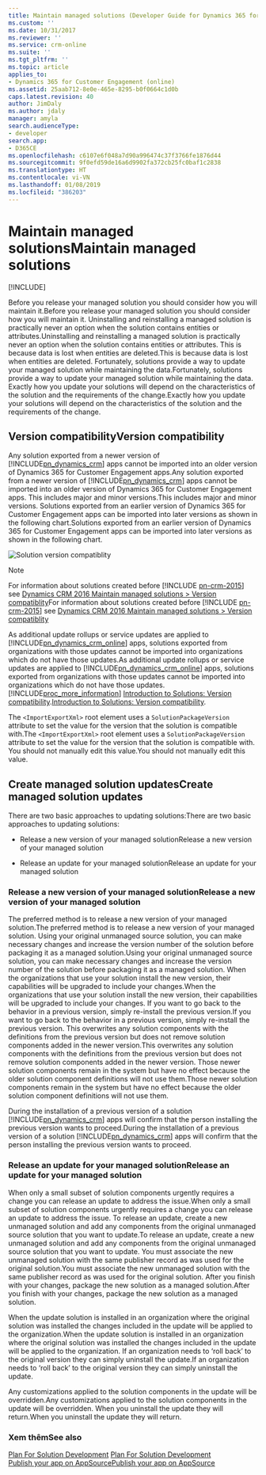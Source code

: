 ```yaml
---
title: Maintain managed solutions (Developer Guide for Dynamics 365 for Customer Engagement apps) | MicrosoftDocs
ms.custom: ''
ms.date: 10/31/2017
ms.reviewer: ''
ms.service: crm-online
ms.suite: ''
ms.tgt_pltfrm: ''
ms.topic: article
applies_to:
- Dynamics 365 for Customer Engagement (online)
ms.assetid: 25aab712-8e0e-465e-8295-b0f0664c1d0b
caps.latest.revision: 40
author: JimDaly
ms.author: jdaly
manager: amyla
search.audienceType:
- developer
search.app:
- D365CE
ms.openlocfilehash: c6107e6f048a7d90a996474c37f3766fe1876d44
ms.sourcegitcommit: 9f0efd59de16a6d9902fa372cb25fc0baf1c2838
ms.translationtype: HT
ms.contentlocale: vi-VN
ms.lasthandoff: 01/08/2019
ms.locfileid: "386203"
---
```

# <a name="maintain-managed-solutions"></a><span data-ttu-id="6b680-102">Maintain managed solutions</span><span class="sxs-lookup"><span data-stu-id="6b680-102">Maintain managed solutions</span></span>

[!INCLUDE[](../includes/cc_applies_to_update_9_0_0.md)]

<span data-ttu-id="6b680-103">Before you release your managed solution you should consider how you will maintain it.</span><span class="sxs-lookup"><span data-stu-id="6b680-103">Before you release your managed solution you should consider how you will maintain it.</span></span> <span data-ttu-id="6b680-104">Uninstalling and reinstalling a managed solution is practically never an option when the solution contains entities or attributes.</span><span class="sxs-lookup"><span data-stu-id="6b680-104">Uninstalling and reinstalling a managed solution is practically never an option when the solution contains entities or attributes.</span></span> <span data-ttu-id="6b680-105">This is because data is lost when entities are deleted.</span><span class="sxs-lookup"><span data-stu-id="6b680-105">This is because data is lost when entities are deleted.</span></span> <span data-ttu-id="6b680-106">Fortunately, solutions provide a way to update your managed solution while maintaining the data.</span><span class="sxs-lookup"><span data-stu-id="6b680-106">Fortunately, solutions provide a way to update your managed solution while maintaining the data.</span></span> <span data-ttu-id="6b680-107">Exactly how you update your solutions will depend on the characteristics of the solution and the requirements of the change.</span><span class="sxs-lookup"><span data-stu-id="6b680-107">Exactly how you update your solutions will depend on the characteristics of the solution and the requirements of the change.</span></span>  

<a name="BKMK_VersionCompatibilty"></a>   
## <a name="version-compatibility"></a><span data-ttu-id="6b680-108">Version compatibility</span><span class="sxs-lookup"><span data-stu-id="6b680-108">Version compatibility</span></span>  
 <span data-ttu-id="6b680-109">Any solution exported from a newer version of [!INCLUDE[pn_dynamics_crm](../includes/pn-dynamics-crm.md)] apps cannot be imported into an older version of Dynamics 365 for Customer Engagement apps.</span><span class="sxs-lookup"><span data-stu-id="6b680-109">Any solution exported from a newer version of [!INCLUDE[pn_dynamics_crm](../includes/pn-dynamics-crm.md)] apps cannot be imported into an older version of Dynamics 365 for Customer Engagement apps.</span></span> <span data-ttu-id="6b680-110">This includes major and minor versions.</span><span class="sxs-lookup"><span data-stu-id="6b680-110">This includes major and minor versions.</span></span> <span data-ttu-id="6b680-111">Solutions exported from an earlier version of Dynamics 365 for Customer Engagement apps can be imported into later versions as shown in the following chart.</span><span class="sxs-lookup"><span data-stu-id="6b680-111">Solutions exported from an earlier version of Dynamics 365 for Customer Engagement apps can be imported into later versions as shown in the following chart.</span></span>  
  
![Solution version compatiblity](media/crm_v9.0_solution_compatibility_chart.png)


> [!NOTE]
> <span data-ttu-id="6b680-113">For information about solutions created before [!INCLUDE [pn-crm-2015](../includes/pn-crm-2015.md)] see [Dynamics CRM 2016 Maintain managed solutions > Version compatiblity](https://msdn.microsoft.com/library/gg328109.aspx#BKMK_VersionCompatibilty)</span><span class="sxs-lookup"><span data-stu-id="6b680-113">For information about solutions created before [!INCLUDE [pn-crm-2015](../includes/pn-crm-2015.md)] see [Dynamics CRM 2016 Maintain managed solutions > Version compatiblity](https://msdn.microsoft.com/library/gg328109.aspx#BKMK_VersionCompatibilty)</span></span>
  
 <span data-ttu-id="6b680-114">As additional update rollups or service updates are applied to [!INCLUDE[pn_dynamics_crm_online](../includes/pn-dynamics-crm-online.md)] apps, solutions exported from organizations with those updates cannot be imported into organizations which do not have those updates.</span><span class="sxs-lookup"><span data-stu-id="6b680-114">As additional update rollups or service updates are applied to [!INCLUDE[pn_dynamics_crm_online](../includes/pn-dynamics-crm-online.md)] apps, solutions exported from organizations with those updates cannot be imported into organizations which do not have those updates.</span></span> [!INCLUDE[proc_more_information](../includes/proc-more-information.md)] <span data-ttu-id="6b680-115">[Introduction to Solutions: Version compatibility](introduction-solutions.md#BKMK_VersionCompat).</span><span class="sxs-lookup"><span data-stu-id="6b680-115">[Introduction to Solutions: Version compatibility](introduction-solutions.md#BKMK_VersionCompat).</span></span>  
  
 <span data-ttu-id="6b680-116">The `<ImportExportXml>` root element uses a `SolutionPackageVersion` attribute to set the value for the version that the solution is compatible with.</span><span class="sxs-lookup"><span data-stu-id="6b680-116">The `<ImportExportXml>` root element uses a `SolutionPackageVersion` attribute to set the value for the version that the solution is compatible with.</span></span> <span data-ttu-id="6b680-117">You should not manually edit this value.</span><span class="sxs-lookup"><span data-stu-id="6b680-117">You should not manually edit this value.</span></span>  
  
<a name="BKMK_CreateManagedSolutionUpdates"></a>   
## <a name="create-managed-solution-updates"></a><span data-ttu-id="6b680-118">Create managed solution updates</span><span class="sxs-lookup"><span data-stu-id="6b680-118">Create managed solution updates</span></span>  
 <span data-ttu-id="6b680-119">There are two basic approaches to updating solutions:</span><span class="sxs-lookup"><span data-stu-id="6b680-119">There are two basic approaches to updating solutions:</span></span>  
  
-   <span data-ttu-id="6b680-120">Release a new version of your managed solution</span><span class="sxs-lookup"><span data-stu-id="6b680-120">Release a new version of your managed solution</span></span>  
  
-   <span data-ttu-id="6b680-121">Release an update for your managed solution</span><span class="sxs-lookup"><span data-stu-id="6b680-121">Release an update for your managed solution</span></span>  
  
<a name="BKMK_ReleaseANewVersion"></a>   
### <a name="release-a-new-version-of-your-managed-solution"></a><span data-ttu-id="6b680-122">Release a new version of your managed solution</span><span class="sxs-lookup"><span data-stu-id="6b680-122">Release a new version of your managed solution</span></span>  
 <span data-ttu-id="6b680-123">The preferred method is to release a new version of your managed solution.</span><span class="sxs-lookup"><span data-stu-id="6b680-123">The preferred method is to release a new version of your managed solution.</span></span> <span data-ttu-id="6b680-124">Using your original unmanaged source solution, you can make necessary changes and increase the version number of the solution before packaging it as a managed solution.</span><span class="sxs-lookup"><span data-stu-id="6b680-124">Using your original unmanaged source solution, you can make necessary changes and increase the version number of the solution before packaging it as a managed solution.</span></span> <span data-ttu-id="6b680-125">When the organizations that use your solution install the new version, their capabilities will be upgraded to include your changes.</span><span class="sxs-lookup"><span data-stu-id="6b680-125">When the organizations that use your solution install the new version, their capabilities will be upgraded to include your changes.</span></span> <span data-ttu-id="6b680-126">If you want to go back to the behavior in a previous version, simply re-install the previous version.</span><span class="sxs-lookup"><span data-stu-id="6b680-126">If you want to go back to the behavior in a previous version, simply re-install the previous version.</span></span> <span data-ttu-id="6b680-127">This overwrites any solution components with the definitions from the previous version but does not remove solution components added in the newer version.</span><span class="sxs-lookup"><span data-stu-id="6b680-127">This overwrites any solution components with the definitions from the previous version but does not remove solution components added in the newer version.</span></span> <span data-ttu-id="6b680-128">Those newer solution components remain in the system but have no effect because the older solution component definitions will not use them.</span><span class="sxs-lookup"><span data-stu-id="6b680-128">Those newer solution components remain in the system but have no effect because the older solution component definitions will not use them.</span></span>  
  
 <span data-ttu-id="6b680-129">During the installation of a previous version of a solution [!INCLUDE[pn_dynamics_crm](../includes/pn-dynamics-crm.md)] apps will confirm that the person installing the previous version wants to proceed.</span><span class="sxs-lookup"><span data-stu-id="6b680-129">During the installation of a previous version of a solution [!INCLUDE[pn_dynamics_crm](../includes/pn-dynamics-crm.md)] apps will confirm that the person installing the previous version wants to proceed.</span></span>  
  
<a name="BKMK_ReleaseAnUpdate"></a>   
### <a name="release-an-update-for-your-managed-solution"></a><span data-ttu-id="6b680-130">Release an update for your managed solution</span><span class="sxs-lookup"><span data-stu-id="6b680-130">Release an update for your managed solution</span></span>  
 <span data-ttu-id="6b680-131">When only a small subset of solution components urgently requires a change you can release an update to address the issue.</span><span class="sxs-lookup"><span data-stu-id="6b680-131">When only a small subset of solution components urgently requires a change you can release an update to address the issue.</span></span> <span data-ttu-id="6b680-132">To release an update, create a new unmanaged solution and add any components from the original unmanaged source solution that you want to update.</span><span class="sxs-lookup"><span data-stu-id="6b680-132">To release an update, create a new unmanaged solution and add any components from the original unmanaged source solution that you want to update.</span></span> <span data-ttu-id="6b680-133">You must associate the new unmanaged solution with the same publisher record as was used for the original solution.</span><span class="sxs-lookup"><span data-stu-id="6b680-133">You must associate the new unmanaged solution with the same publisher record as was used for the original solution.</span></span> <span data-ttu-id="6b680-134">After you finish with your changes, package the new solution as a managed solution.</span><span class="sxs-lookup"><span data-stu-id="6b680-134">After you finish with your changes, package the new solution as a managed solution.</span></span>  
  
 <span data-ttu-id="6b680-135">When the update solution is installed in an organization where the original solution was installed the changes included in the update will be applied to the organization.</span><span class="sxs-lookup"><span data-stu-id="6b680-135">When the update solution is installed in an organization where the original solution was installed the changes included in the update will be applied to the organization.</span></span> <span data-ttu-id="6b680-136">If an organization needs to ‘roll back’ to the original version they can simply uninstall the update.</span><span class="sxs-lookup"><span data-stu-id="6b680-136">If an organization needs to ‘roll back’ to the original version they can simply uninstall the update.</span></span>  
  
 <span data-ttu-id="6b680-137">Any customizations applied to the solution components in the update will be overridden.</span><span class="sxs-lookup"><span data-stu-id="6b680-137">Any customizations applied to the solution components in the update will be overridden.</span></span> <span data-ttu-id="6b680-138">When you uninstall the update they will return.</span><span class="sxs-lookup"><span data-stu-id="6b680-138">When you uninstall the update they will return.</span></span>  
  
### <a name="see-also"></a><span data-ttu-id="6b680-139">Xem thêm</span><span class="sxs-lookup"><span data-stu-id="6b680-139">See also</span></span>  
 <span data-ttu-id="6b680-140">[Plan For Solution Development](plan-solution-development.md) </span><span class="sxs-lookup"><span data-stu-id="6b680-140">[Plan For Solution Development](plan-solution-development.md) </span></span>  
 [<span data-ttu-id="6b680-141">Publish your app on AppSource</span><span class="sxs-lookup"><span data-stu-id="6b680-141">Publish your app on AppSource</span></span>](publish-app-appsource.md)
